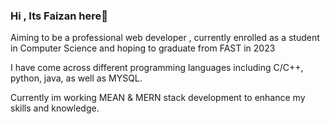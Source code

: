 ### Hi , Its Faizan here👋 

Aiming to be a professional web developer , currently enrolled as a student in Computer Science and hoping to graduate from FAST in 2023


I have come across different programming languages including C/C++, python, java, as well as MYSQL. 

Currently im working MEAN & MERN stack development to enhance my skills and knowledge.
